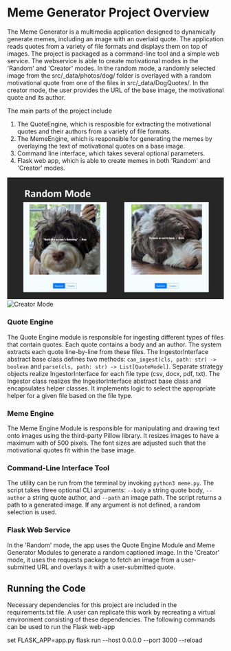 # Meme Generator Project Overview

The Meme Generator is a multimedia application designed to dynamically generate memes, including an image with an overlaid quote. 
The application reads quotes from a variety of file formats and displays them on top of images. The project is packaged as a command-line tool and a simple 
web service. The webservice is able to create motivational modes in the 'Random' and 'Creator' modes.
In the random mode, a randomly selected image from the src/_data/photos/dog/ folder is overlayed with a random motivational quote from one of the files in src/_data/DogQuotes/.
In the creator mode, the user provides the URL of the base image, the motivational quote and its author.

The main parts of the project include
1) The QuoteEngine, which is resposible for extracting the motivational quotes and their authors from a variety of file formats.
2) The MemeEngine, which is responsible for generating the memes by overlaying the text of motivational quotes on a base image.
3) Command line interface, which takes several optional parameters.
4) Flask web app, which is able to create memes in both 'Random' and 'Creator' modes.

![Random Mode](./Images/Random.jpg)
![Creator Mode](./Images/Creator/jpg)

### Quote Engine

The Quote Engine module is responsible for ingesting different types of files that contain quotes. 
Each quote contains a body and an author. The system extracts each quote line-by-line from these files.
The IngestorInterface abstract base class defines two methods: `can_ingest(cls, path: str) -> boolean` and `parse(cls, path: str) -> List[QuoteModel]`. 
Separate strategy objects realize IngestorInterface for each file type (csv, docx, pdf, txt). 
The Ingestor class realizes the IngestorInterface abstract base class and encapsulates helper classes. 
It implements logic to select the appropriate helper for a given file based on the file type.

### Meme Engine

The Meme Engine Module is responsible for manipulating and drawing text onto images using the third-party Pillow library.
It resizes images to have a maximum with of 500 pixels. The font sizes are adjusted such that the motivational quotes fit within the base image.


### Command-Line Interface Tool
The utility can be run from the terminal by invoking `python3 meme.py`. 
The script takes three optional CLI arguments: `--body` a string quote body, `--author` a string quote author, and `--path` an image path. 
The script returns a path to a generated image. If any argument is not defined, a random selection is used.

### Flask Web Service
In the 'Random' mode, the app uses the Quote Engine Module and Meme Generator Modules to generate a random captioned image. 
In the 'Creator' mode, it uses the requests package to fetch an image from a user-submitted URL and overlays it with a user-submitted quote.

## Running the Code

Necessary dependencies for this project are included in the requirements.txt file. A user can replicate this work by recreating a virtual environment consisting of these dependencies.
The following commands can be used to run the Flask web-app

set FLASK_APP=app.py
flask run --host 0.0.0.0 --port 3000 --reload 

